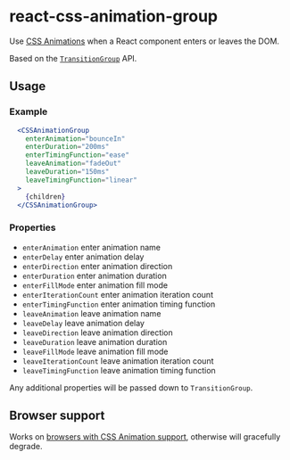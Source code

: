 # react-css-animation-group

Use [CSS Animations](https://developer.mozilla.org/en-US/docs/Web/CSS/CSS_Animations) when a React component enters or leaves the DOM.

Based on the [`TransitionGroup`](https://github.com/reactjs/react-transition-group/blob/master/README.md#low-level-api-transitiongroup) API.

## Usage

### Example

```jsx
  <CSSAnimationGroup
    enterAnimation="bounceIn"
    enterDuration="200ms"
    enterTimingFunction="ease"
    leaveAnimation="fadeOut"
    leaveDuration="150ms"
    leaveTimingFunction="linear"
  >
    {children}
  </CSSAnimationGroup>
```

### Properties

- `enterAnimation` enter animation name
- `enterDelay` enter animation delay
- `enterDirection` enter animation direction
- `enterDuration` enter animation duration
- `enterFillMode` enter animation fill mode
- `enterIterationCount` enter animation iteration count
- `enterTimingFunction` enter animation timing function
- `leaveAnimation` leave animation name
- `leaveDelay` leave animation delay
- `leaveDirection` leave animation direction
- `leaveDuration` leave animation duration
- `leaveFillMode` leave animation fill mode
- `leaveIterationCount` leave animation iteration count
- `leaveTimingFunction` leave animation timing function

Any additional properties will be passed down to `TransitionGroup`.

## Browser support

Works on [browsers with CSS Animation support](https://caniuse.com/#feat=css-animation), otherwise will gracefully degrade.
